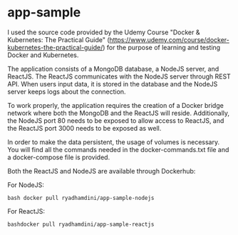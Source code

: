 # app-sample

I used the source code provided by the Udemy Course "Docker & Kubernetes: The Practical Guide" (https://www.udemy.com/course/docker-kubernetes-the-practical-guide/) for the purpose of learning and testing Docker and Kubernetes.

The application consists of a MongoDB database, a NodeJS server, and ReactJS. The ReactJS communicates with the NodeJS server through REST API. When users input data, it is stored in the database and the NodeJS server keeps logs about the connection.

To work properly, the application requires the creation of a Docker bridge network where both the MongoDB and the ReactJS will reside. Additionally, the NodeJS port 80 needs to be exposed to allow access to ReactJS, and the ReactJS port 3000 needs to be exposed as well.

In order to make the data persistent, the usage of volumes is necessary. You will find all the commands needed in the docker-commands.txt file and a docker-compose file is provided.

Both the ReactJS and NodeJS are available through Dockerhub:

For NodeJS:

```bash docker pull ryadhamdini/app-sample-nodejs```

For ReactJS:

```bashdocker pull ryadhamdini/app-sample-reactjs```


